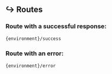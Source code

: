 ## ↪ Routes
### Route with a successful response:
```bash
{environment}/success
```
### Route with an error:
```bash
{environment}/error
```